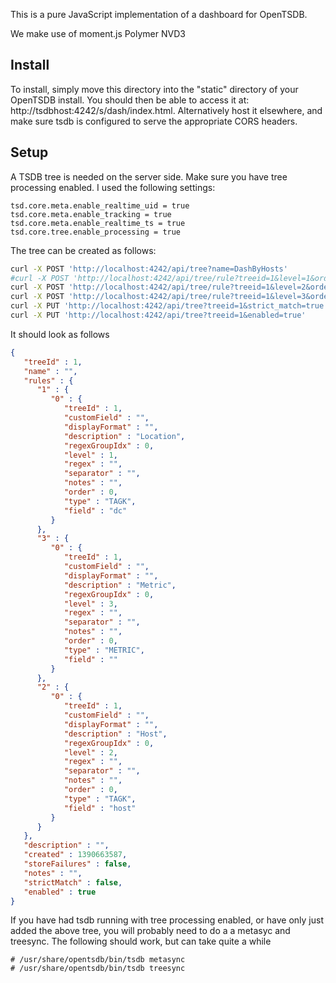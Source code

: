 This is a pure JavaScript implementation of a dashboard for 
OpenTSDB.

We make use of
  moment.js
  Polymer
  NVD3

## Install

To install, simply move this directory into the "static" directory of your
OpenTSDB install. You should then be able to access it at: http://tsdbhost:4242/s/dash/index.html. Alternatively
host it elsewhere, and make sure tsdb is configured to serve the appropriate CORS headers.

## Setup 

A TSDB tree is needed on the server side. Make sure you have tree processing enabled. I used the following settings:

```
tsd.core.meta.enable_realtime_uid = true
tsd.core.meta.enable_tracking = true
tsd.core.meta.enable_realtime_ts = true
tsd.core.tree.enable_processing = true
```

The tree can be created as follows:

```sh
curl -X POST 'http://localhost:4242/api/tree?name=DashByHosts'
#curl -X POST 'http://localhost:4242/api/tree/rule?treeid=1&level=1&order=0&type=TAGK&field=dc&description=Location'
curl -X POST 'http://localhost:4242/api/tree/rule?treeid=1&level=2&order=0&type=TAGK&field=host&description=Host'
curl -X POST 'http://localhost:4242/api/tree/rule?treeid=1&level=3&order=0&type=METRIC&description=Metric'
curl -X PUT 'http://localhost:4242/api/tree?treeid=1&strict_match=true'
curl -X PUT 'http://localhost:4242/api/tree?treeid=1&enabled=true'
```

It should look as follows

```json
{
   "treeId" : 1,
   "name" : "",
   "rules" : {
      "1" : {
         "0" : {
            "treeId" : 1,
            "customField" : "",
            "displayFormat" : "",
            "description" : "Location",
            "regexGroupIdx" : 0,
            "level" : 1,
            "regex" : "",
            "separator" : "",
            "notes" : "",
            "order" : 0,
            "type" : "TAGK",
            "field" : "dc"
         }
      },
      "3" : {
         "0" : {
            "treeId" : 1,
            "customField" : "",
            "displayFormat" : "",
            "description" : "Metric",
            "regexGroupIdx" : 0,
            "level" : 3,
            "regex" : "",
            "separator" : "",
            "notes" : "",
            "order" : 0,
            "type" : "METRIC",
            "field" : ""
         }
      },
      "2" : {
         "0" : {
            "treeId" : 1,
            "customField" : "",
            "displayFormat" : "",
            "description" : "Host",
            "regexGroupIdx" : 0,
            "level" : 2,
            "regex" : "",
            "separator" : "",
            "notes" : "",
            "order" : 0,
            "type" : "TAGK",
            "field" : "host"
         }
      }
   },
   "description" : "",
   "created" : 1390663587,
   "storeFailures" : false,
   "notes" : "",
   "strictMatch" : false,
   "enabled" : true
}
```

If you have had tsdb running with tree processing enabled, or have only just added the above tree, you
will probably need to do a a metasyc and treesync. The following should work, but can take quite a while

```
# /usr/share/opentsdb/bin/tsdb metasync
# /usr/share/opentsdb/bin/tsdb treesync
```
